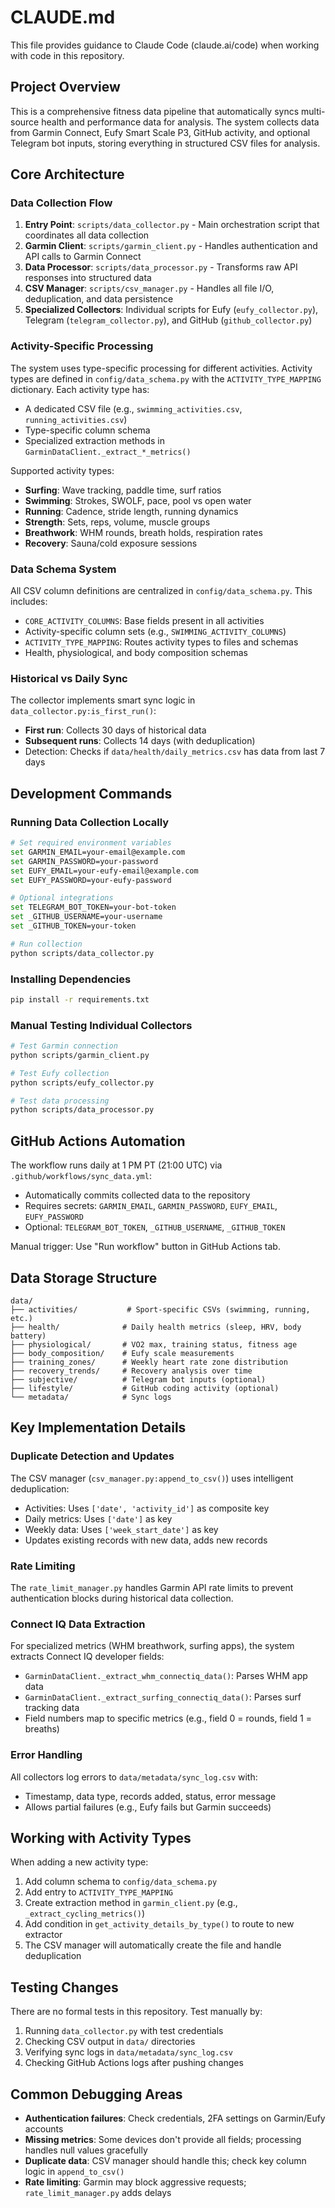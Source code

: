 # CLAUDE.md

This file provides guidance to Claude Code (claude.ai/code) when working with code in this repository.

## Project Overview

This is a comprehensive fitness data pipeline that automatically syncs multi-source health and performance data for analysis. The system collects data from Garmin Connect, Eufy Smart Scale P3, GitHub activity, and optional Telegram bot inputs, storing everything in structured CSV files for analysis.

## Core Architecture

### Data Collection Flow

1. **Entry Point**: `scripts/data_collector.py` - Main orchestration script that coordinates all data collection
2. **Garmin Client**: `scripts/garmin_client.py` - Handles authentication and API calls to Garmin Connect
3. **Data Processor**: `scripts/data_processor.py` - Transforms raw API responses into structured data
4. **CSV Manager**: `scripts/csv_manager.py` - Handles all file I/O, deduplication, and data persistence
5. **Specialized Collectors**: Individual scripts for Eufy (`eufy_collector.py`), Telegram (`telegram_collector.py`), and GitHub (`github_collector.py`)

### Activity-Specific Processing

The system uses type-specific processing for different activities. Activity types are defined in `config/data_schema.py` with the `ACTIVITY_TYPE_MAPPING` dictionary. Each activity type has:
- A dedicated CSV file (e.g., `swimming_activities.csv`, `running_activities.csv`)
- Type-specific column schema
- Specialized extraction methods in `GarminDataClient._extract_*_metrics()`

Supported activity types:
- **Surfing**: Wave tracking, paddle time, surf ratios
- **Swimming**: Strokes, SWOLF, pace, pool vs open water
- **Running**: Cadence, stride length, running dynamics
- **Strength**: Sets, reps, volume, muscle groups
- **Breathwork**: WHM rounds, breath holds, respiration rates
- **Recovery**: Sauna/cold exposure sessions

### Data Schema System

All CSV column definitions are centralized in `config/data_schema.py`. This includes:
- `CORE_ACTIVITY_COLUMNS`: Base fields present in all activities
- Activity-specific column sets (e.g., `SWIMMING_ACTIVITY_COLUMNS`)
- `ACTIVITY_TYPE_MAPPING`: Routes activity types to files and schemas
- Health, physiological, and body composition schemas

### Historical vs Daily Sync

The collector implements smart sync logic in `data_collector.py:is_first_run()`:
- **First run**: Collects 30 days of historical data
- **Subsequent runs**: Collects 14 days (with deduplication)
- Detection: Checks if `data/health/daily_metrics.csv` has data from last 7 days

## Development Commands

### Running Data Collection Locally

```bash
# Set required environment variables
set GARMIN_EMAIL=your-email@example.com
set GARMIN_PASSWORD=your-password
set EUFY_EMAIL=your-eufy-email@example.com
set EUFY_PASSWORD=your-eufy-password

# Optional integrations
set TELEGRAM_BOT_TOKEN=your-bot-token
set _GITHUB_USERNAME=your-username
set _GITHUB_TOKEN=your-token

# Run collection
python scripts/data_collector.py
```

### Installing Dependencies

```bash
pip install -r requirements.txt
```

### Manual Testing Individual Collectors

```bash
# Test Garmin connection
python scripts/garmin_client.py

# Test Eufy collection
python scripts/eufy_collector.py

# Test data processing
python scripts/data_processor.py
```

## GitHub Actions Automation

The workflow runs daily at 1 PM PT (21:00 UTC) via `.github/workflows/sync_data.yml`:
- Automatically commits collected data to the repository
- Requires secrets: `GARMIN_EMAIL`, `GARMIN_PASSWORD`, `EUFY_EMAIL`, `EUFY_PASSWORD`
- Optional: `TELEGRAM_BOT_TOKEN`, `_GITHUB_USERNAME`, `_GITHUB_TOKEN`

Manual trigger: Use "Run workflow" button in GitHub Actions tab.

## Data Storage Structure

```
data/
├── activities/           # Sport-specific CSVs (swimming, running, etc.)
├── health/              # Daily health metrics (sleep, HRV, body battery)
├── physiological/       # VO2 max, training status, fitness age
├── body_composition/    # Eufy scale measurements
├── training_zones/      # Weekly heart rate zone distribution
├── recovery_trends/     # Recovery analysis over time
├── subjective/          # Telegram bot inputs (optional)
├── lifestyle/           # GitHub coding activity (optional)
└── metadata/            # Sync logs
```

## Key Implementation Details

### Duplicate Detection and Updates

The CSV manager (`csv_manager.py:append_to_csv()`) uses intelligent deduplication:
- Activities: Uses `['date', 'activity_id']` as composite key
- Daily metrics: Uses `['date']` as key
- Weekly data: Uses `['week_start_date']` as key
- Updates existing records with new data, adds new records

### Rate Limiting

The `rate_limit_manager.py` handles Garmin API rate limits to prevent authentication blocks during historical data collection.

### Connect IQ Data Extraction

For specialized metrics (WHM breathwork, surfing apps), the system extracts Connect IQ developer fields:
- `GarminDataClient._extract_whm_connectiq_data()`: Parses WHM app data
- `GarminDataClient._extract_surfing_connectiq_data()`: Parses surf tracking data
- Field numbers map to specific metrics (e.g., field 0 = rounds, field 1 = breaths)

### Error Handling

All collectors log errors to `data/metadata/sync_log.csv` with:
- Timestamp, data type, records added, status, error message
- Allows partial failures (e.g., Eufy fails but Garmin succeeds)

## Working with Activity Types

When adding a new activity type:

1. Add column schema to `config/data_schema.py`
2. Add entry to `ACTIVITY_TYPE_MAPPING`
3. Create extraction method in `garmin_client.py` (e.g., `_extract_cycling_metrics()`)
4. Add condition in `get_activity_details_by_type()` to route to new extractor
5. The CSV manager will automatically create the file and handle deduplication

## Testing Changes

There are no formal tests in this repository. Test manually by:
1. Running `data_collector.py` with test credentials
2. Checking CSV output in `data/` directories
3. Verifying sync logs in `data/metadata/sync_log.csv`
4. Checking GitHub Actions logs after pushing changes

## Common Debugging Areas

- **Authentication failures**: Check credentials, 2FA settings on Garmin/Eufy accounts
- **Missing metrics**: Some devices don't provide all fields; processing handles null values gracefully
- **Duplicate data**: CSV manager should handle this; check key column logic in `append_to_csv()`
- **Rate limiting**: Garmin may block aggressive requests; `rate_limit_manager.py` adds delays
